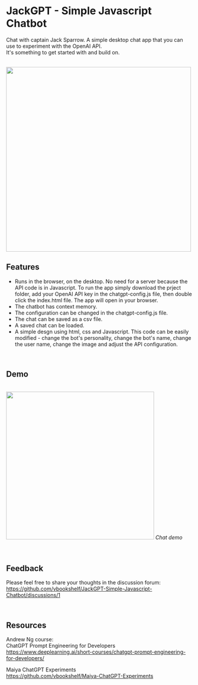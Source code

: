 # JackGPT - Simple Javascript Chatbot
Chat with captain Jack Sparrow. A simple desktop chat app that you can use to experiment with the OpenAI API.<br>
It's something to get started with and build on.

<br>
<img src="https://github.com/vbookshelf/Maiya-ChatGPT-Experiments/blob/main/images/app-screenshot2.png" width="500"></img>
<i></i>
<br>

## Features

- Runs in the browser, on the desktop. No need for a server because the API code is in Javascript. To run the app simply download the prject folder, add your OpenAI API key in the chatgpt-config.js file, then double click the index.html file. The app will open in your browser.
- The chatbot has context memory.
- The configuration can be changed in the chatgpt-config.js file.
- The chat can be saved as a csv file.
- A saved chat can be loaded.
- A simple desgn using html, css and Javascript. This code can be easily modified - change the bot's personality, change the bot's name, change the user name, change the image and adjust the API configuration.

<br>

## Demo

<br>
<img src="https://github.com/vbookshelf/Maiya-ChatGPT-Experiments/blob/main/images/app-demo.gif" height="400"></img>
<i>Chat demo</i><br>
<br>

<br>

## Feedback

Please feel free to share your thoughts in the discussion forum:<br>
https://github.com/vbookshelf/JackGPT-Simple-Javascript-Chatbot/discussions/1

<br>

## Resources
Andrew Ng course:<br>
ChatGPT Prompt Engineering for Developers<br>
https://www.deeplearning.ai/short-courses/chatgpt-prompt-engineering-for-developers/

Maiya ChatGPT Experiments<br>
https://github.com/vbookshelf/Maiya-ChatGPT-Experiments
<br>
